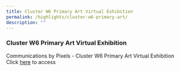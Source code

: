 ```yaml
---
title: Cluster W6 Primary Art Virtual Exhibition
permalink: /highlights/cluster-w6-primary-art/
description: ""
---
```

### Cluster W6 Primary Art Virtual Exhibition

Communications by Pixels - Cluster W6 Primary Art Virtual Exhibition <br>
Click [here](https://www.artsteps.com/view/60b0706a4c77f09c931cecdf) to access